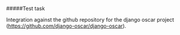#####Test task

Integration against the github repository for the django oscar project (https://github.com/django-oscar/django-oscar).
